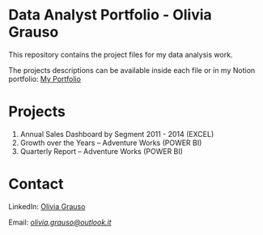 # Data Analyst Portfolio - Olivia Grauso

This repository contains the project files for my data analysis work.

The projects descriptions can be available inside each file or in my Notion portfolio:
[My Portfolio](https://www.notion.so/Olivia-Grauso-Data-Analyst-Portfolio-1cb05a61c5e2809d9650e0b84aa390fe?pvs=4)

# Projects
1. Annual Sales Dashboard by Segment 2011 - 2014 (EXCEL)
2. Growth over the Years – Adventure Works (POWER BI)
3. Quarterly Report – Adventure Works (POWER BI)
   


# Contact

LinkedIn: [Olivia Grauso](https://www.linkedin.com/in/oliviagrauso/)

Email: *olivia.grauso@outlook.it*
